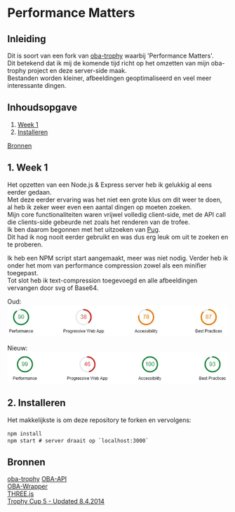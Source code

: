 # Performance Matters

## Inleiding

Dit is soort van een fork van [oba-trophy](https://github.com/DanielvandeVelde/project-1-1819/) waarbij 'Performance Matters'.  
Dit betekend dat ik mij de komende tijd richt op het omzetten van mijn oba-trophy project en deze server-side maak.  
Bestanden worden kleiner, afbeeldingen geoptimaliseerd en veel meer interessante dingen.  

## Inhoudsopgave

1. [Week 1](#1-Week-1)
2. [Installeren](#2-Installeren)

[Bronnen](#Bronnen)

## 1. Week 1

Het opzetten van een Node.js & Express server heb ik gelukkig al eens eerder gedaan.  
Met deze eerder ervaring was het niet een grote klus om dit weer te doen, al heb ik zeker weer even een aantal dingen op moeten zoeken.  
Mijn core functionaliteiten waren vrijwel volledig client-side, met de API call die clients-side gebeurde net zoals het renderen van de trofee.  
Ik ben daarom begonnen met het uitzoeken van [Pug](https://pugjs.org/).  
Dit had ik nog nooit eerder gebruikt en was dus erg leuk om uit te zoeken en te proberen.    

Ik heb een NPM script start aangemaakt, meer was niet nodig.
Verder heb ik onder het mom van performance compression zowel als een minifier toegepast.  
Tot slot heb ik text-compression toegevoegd en alle afbeeldingen vervangen door svg of Base64.

Oud:  
![Voor veranderingen](https://github.com/DanielvandeVelde/performance-matters-1819/blob/master/before%20audit.png "Voor veranderingen")

Nieuw:  
![Na veranderingen](https://github.com/DanielvandeVelde/performance-matters-1819/blob/master/after%20audit.png "Na veranderingen")

## 2. Installeren

Het makkelijkste is om deze repository te forken en vervolgens:  
```
npm install
npm start # server draait op `localhost:3000`
```

## Bronnen
[oba-trophy](https://github.com/DanielvandeVelde/project-1-1819/)
[OBA-API](https://zoeken.oba.nl/?uilang=en)   
[OBA-Wrapper](https://github.com/maanlamp/OBA-wrapper)   
[THREE.js](https://github.com/mrdoob/three.js/)   
[Trophy Cup 5 - Updated 8.4.2014](https://www.thingiverse.com/thing:245340)
